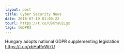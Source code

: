 ```yaml
---
layout: post
title: Cyber Security News
date: 2018-07-19 01:00:22
tourl: https://t.co/U9KYaU2Lgx
tags: [GDPR]
---
```

Hungary adopts national GDPR supplementing legislation https://t.co/xbHaRvWj7U
